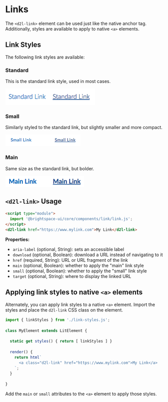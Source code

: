 # Links

The `<d2l-link>` element can be used just like the native anchor tag. Additionally, styles are available to apply to native `<a>` elements.

## Link Styles

The following link styles are available:

### Standard

This is the standard link style, used in most cases.

![example screenshot of standard link](./screenshots/standard.png?raw=true)

### Small

Similarly styled to the standard link, but slightly smaller and more compact.

![example screenshot of small link](./screenshots/small.png?raw=true)

### Main

Same size as the standard link, but bolder.

![example screenshot of main link](./screenshots/main.png?raw=true)

## `<d2l-link>` Usage

```html
<script type="module">
  import '@brightspace-ui/core/components/link/link.js';
</script>
<d2l-link href="https://www.mylink.com">My Link</d2l-link>
```

**Properties:**

- `aria-label` (optional, String): sets an accessible label
- `download` (optional, Boolean): download a URL instead of navigating to it
- `href` (required, String): URL or URL fragment of the link
- `main` (optional, Boolean): whether to apply the "main" link style
- `small` (optional, Boolean): whether to apply the "small" link style
- `target` (optional, String): where to display the linked URL

## Applying link styles to native `<a>` elements

Alternately, you can apply link styles to a native `<a>` element. Import the styles and place the `d2l-link` CSS class on the element.

```javascript
import { linkStyles } from './link-styles.js';

class MyElement extends LitElement {

  static get styles() { return [ linkStyles ] }

  render() {
    return html`
      <a class="d2l-link" href="https://www.mylink.com">My Link</a>
    `;
  }

}
```

Add the `main` or `small` attributes to the `<a>` element to apply those styles.
